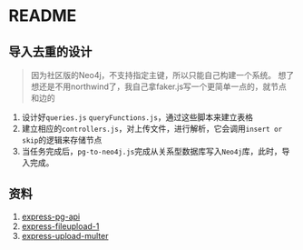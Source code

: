 # README

## 导入去重的设计

> 因为社区版的Neo4j，不支持指定主键，所以只能自己构建一个系统。
> 想了想还是不用northwind了，我自己拿faker.js写一个更简单一点的，就节点和边的

1. 设计好`queries.js` `queryFunctions.js`，通过这些脚本来建立表格
2. 建立相应的`controllers.js`，对上传文件，进行解析，它会调用`insert or skip`的逻辑来存储节点
3. 当任务完成后，`pg-to-neo4j.js`完成从关系型数据库写入`Neo4j`库，此时，导入完成。


## 资料

1. [express-pg-api](https://www.smashingmagazine.com/2020/04/express-api-backend-project-postgresql/)
2. [express-fileupload-1](https://attacomsian.com/blog/uploading-files-nodejs-express)
3. [express-upload-multer](https://www.bezkoder.com/node-js-express-file-upload/)